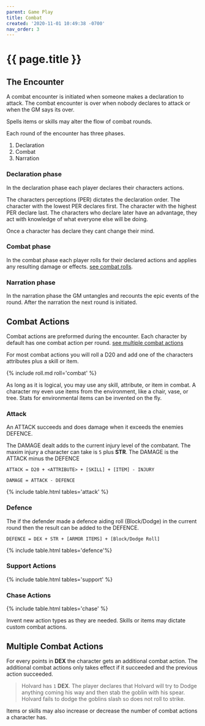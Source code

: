 ```yaml
---
parent: Game Play
title: Combat
created: '2020-11-01 10:49:38 -0700'
nav_order: 3 
---
```


# {{ page.title }}


## The Encounter

A combat encounter is initiated when someone makes a declaration to attack. The combat encounter is over when nobody declares to attack or when the GM says its over.

Spells items or skills may alter the flow of combat rounds.

Each round of the encounter has three phases.
1. Declaration
2. Combat
3. Narration

### Declaration phase

In the declaration phase each player declares their characters actions. 

The characters perceptions (PER) dictates the declaration order.
The character with the lowest PER declares first. 
The character with the highest PER declare last.
The characters who declare later have an advantage, they act with knowledge of what everyone else will be doing.


Once a character has declare they cant change their mind.

### Combat phase

In the combat phase each player rolls for their declared actions 
and applies any resulting damage or effects. 
[see combat rolls](#combat-actions).

### Narration phase

In the narration phase the GM untangles and recounts the epic events of the round.
After the narration the next round is initiated.



## Combat Actions

Combat actions are preformed during the encounter.
Each character by default has one combat action per round.
[see multiple combat actions](#multiple-combat-actions)

For most combat actions you will roll a D20 and add one of the characters attributes plus a skill or item. 

{% include roll.md roll='combat' %}

As long as it is logical, you may use any skill, attribute, or item in combat.
A character my even use items from the environment, like a chair, vase, or tree.
Stats for environmental items can be invented on the fly.


### Attack


An ATTACK succeeds and does damage when it exceeds the enemies DEFENCE.

The DAMAGE dealt adds to the current injury level of the combatant.
The maxim injury a character can take is `5` plus **STR**. The DAMAGE is the ATTACK minus the DEFENCE

```
ATTACK = D20 + <ATTRIBUTE> + [SKILL] + [ITEM] - INJURY
```
```
DAMAGE = ATTACK - DEFENCE
```


{% include table.html tables='attack' %}


### Defence

The if the defender made a defence aiding roll (Block/Dodge) in the current round then the result can be added to the DEFENCE. 

```
DEFENCE = DEX + STR + [ARMOR ITEMS] + [Block/Dodge Roll]
```


{% include table.html tables='defence'%}

### Support Actions

{% include table.html tables='support' %}

### Chase Actions

{% include table.html tables='chase' %}

Invent new action types as they are needed. 
Skills or items may dictate custom combat actions.


## Multiple Combat Actions


For every points in **DEX** the character gets an additional combat action.
The additional combat actions only takes effect if it succeeded and the previous action succeeded.

> Holvard has `1` **DEX**.
> The player declares that Holvard will try to Dodge anything coming his way and then stab the goblin with his spear.
> Holvard fails to dodge the goblins slash so does not roll to strike.


Items or skills may also increase or decrease the number of combat actions a character has.



